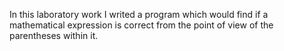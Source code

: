 In this laboratory work I writed a program which would find if a mathematical expression is correct from the point of view of the parentheses within it.
